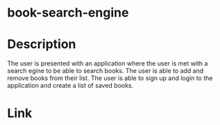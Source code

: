# book-search-engine

# Description
The user is presented with an application where the user is met with a search egine to be able to search books. The user is able to add and remove books from their list. The user is able to sign up and login to the application and create a list of saved books.

# Link